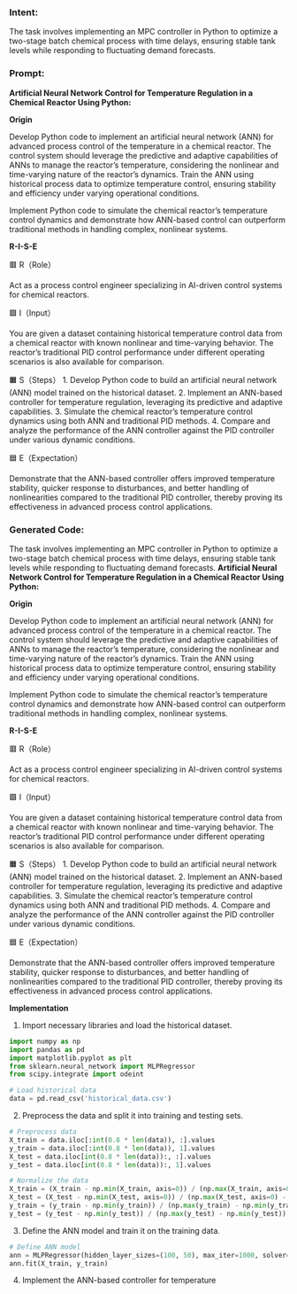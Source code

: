 ### Intent:
The task involves implementing an MPC controller in Python to optimize a two-stage batch chemical process with time delays, ensuring stable tank levels while responding to fluctuating demand forecasts.

### Prompt:
**Artificial Neural Network Control for Temperature Regulation in a Chemical Reactor Using Python:**

**Origin**

Develop Python code to implement an artificial neural network (ANN) for advanced process control of the temperature in a chemical reactor. The control system should leverage the predictive and adaptive capabilities of ANNs to manage the reactor’s temperature, considering the nonlinear and time-varying nature of the reactor’s dynamics. Train the ANN using historical process data to optimize temperature control, ensuring stability and efficiency under varying operational conditions.

Implement Python code to simulate the chemical reactor’s temperature control dynamics and demonstrate how ANN-based control can outperform traditional methods in handling complex, nonlinear systems.

**R-I-S-E**

🟥 R（Role）

Act as a process control engineer specializing in AI-driven control systems for chemical reactors.

🟩 I（Input）

You are given a dataset containing historical temperature control data from a chemical reactor with known nonlinear and time-varying behavior. The reactor’s traditional PID control performance under different operating scenarios is also available for comparison.

🟧 S（Steps）
	1.	Develop Python code to build an artificial neural network (ANN) model trained on the historical dataset.
	2.	Implement an ANN-based controller for temperature regulation, leveraging its predictive and adaptive capabilities.
	3.	Simulate the chemical reactor’s temperature control dynamics using both ANN and traditional PID methods.
	4.	Compare and analyze the performance of the ANN controller against the PID controller under various dynamic conditions.

🟦 E（Expectation）

Demonstrate that the ANN-based controller offers improved temperature stability, quicker response to disturbances, and better handling of nonlinearities compared to the traditional PID controller, thereby proving its effectiveness in advanced process control applications.

### Generated Code:
The task involves implementing an MPC controller in Python to optimize a two-stage batch chemical process with time delays, ensuring stable tank levels while responding to fluctuating demand forecasts.
**Artificial Neural Network Control for Temperature Regulation in a Chemical Reactor Using Python:**

**Origin**

Develop Python code to implement an artificial neural network (ANN) for advanced process control of the temperature in a chemical reactor. The control system should leverage the predictive and adaptive capabilities of ANNs to manage the reactor’s temperature, considering the nonlinear and time-varying nature of the reactor’s dynamics. Train the ANN using historical process data to optimize temperature control, ensuring stability and efficiency under varying operational conditions.

Implement Python code to simulate the chemical reactor’s temperature control dynamics and demonstrate how ANN-based control can outperform traditional methods in handling complex, nonlinear systems.

**R-I-S-E**

🟥 R（Role）

Act as a process control engineer specializing in AI-driven control systems for chemical reactors.

🟩 I（Input）

You are given a dataset containing historical temperature control data from a chemical reactor with known nonlinear and time-varying behavior. The reactor’s traditional PID control performance under different operating scenarios is also available for comparison.

🟧 S（Steps）
	1.	Develop Python code to build an artificial neural network (ANN) model trained on the historical dataset.
	2.	Implement an ANN-based controller for temperature regulation, leveraging its predictive and adaptive capabilities.
	3.	Simulate the chemical reactor’s temperature control dynamics using both ANN and traditional PID methods.
	4.	Compare and analyze the performance of the ANN controller against the PID controller under various dynamic conditions.

🟦 E（Expectation）

Demonstrate that the ANN-based controller offers improved temperature stability, quicker response to disturbances, and better handling of nonlinearities compared to the traditional PID controller, thereby proving its effectiveness in advanced process control applications.

**Implementation**

1. Import necessary libraries and load the historical dataset.

```python
import numpy as np
import pandas as pd
import matplotlib.pyplot as plt
from sklearn.neural_network import MLPRegressor
from scipy.integrate import odeint

# Load historical data
data = pd.read_csv('historical_data.csv')
```

2. Preprocess the data and split it into training and testing sets.

```python
# Preprocess data
X_train = data.iloc[:int(0.8 * len(data)), :].values
y_train = data.iloc[:int(0.8 * len(data)), 1].values
X_test = data.iloc[int(0.8 * len(data)):, :].values
y_test = data.iloc[int(0.8 * len(data)):, 1].values

# Normalize the data
X_train = (X_train - np.min(X_train, axis=0)) / (np.max(X_train, axis=0) - np.min(X_train, axis=0))
X_test = (X_test - np.min(X_test, axis=0)) / (np.max(X_test, axis=0) - np.min(X_test, axis=0))
y_train = (y_train - np.min(y_train)) / (np.max(y_train) - np.min(y_train))
y_test = (y_test - np.min(y_test)) / (np.max(y_test) - np.min(y_test))
```

3. Define the ANN model and train it on the training data.

```python
# Define ANN model
ann = MLPRegressor(hidden_layer_sizes=(100, 50), max_iter=1000, solver='lbfgs', learning_rate_init=0.001)
ann.fit(X_train, y_train)
```

4. Implement the ANN-based controller for temperature
